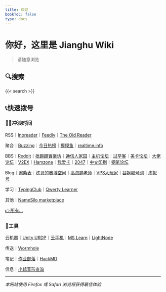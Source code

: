 ```yaml
---
title: 欢迎
bookToC: false
type: docs
---
```


# 你好，这里是 Jianghu Wiki

> 请随意浏览

## 🔍搜索

{{< search >}}

## 📞快速拨号

### 🏄‍♀️冲浪时间

RSS｜[Inoreader](https://www.inoreader.com/)｜[Feedly](https://feedly.com/i/my)｜[The Old Reader](https://theoldreader.com)

聚合｜[Buzzing](https://www.buzzing.cc/)｜[今日热榜](https://tophub.today/)｜[摸摸鱼](https://momoyu.cc)｜[realtime.info](http://realtime.info/)

BBS｜[Reddit](https://www.reddit.com/)｜[批踢踢實業坊](https://www.ptt.cc/bbs/hotboards.html)｜[通信人家园](https://www.txrjy.com/forum.php)｜[主机论坛](https://hostloc.com/misc.php?mod=ranklist)｜[过早客](https://www.guozaoke.com/?tab=latest)｜[美卡论坛](https://www.uscardforum.com/top?period=daily)｜[大佬论坛](https://dalao.net/)｜[V2EX](https://www.v2ex.com/changes)｜[Hamzone](https://bbs.hamzone.cn/)｜[我爱卡](https://www.51credit.com/)｜[2047](https://2047.one/)｜[中文印刷](https://www.cnprint.org/bbs/index.php)｜[钢笔论坛](http://www.penbbs.com/forum.php)

Blog｜[酱紫表](https://qust.me/)｜[栋哥的赛博空间](https://liuyandong.com/)｜[高海鹏老师](https://www.gaohaipeng.com/)｜[VPS大玩家](https://www.vpsdawanjia.com/)｜[谷姐靓号网](https://www.goojie.eu/)｜[虚拟号](https://xunihao.net/)

学习｜[TypingClub](https://www.typingclub.com/sportal/program-3.game)｜[Qwerty Learner](https://qwerty.kaiyi.cool/)

其他｜[NameSilo marketplace](https://www.namesilo.com/Marketplace)

[👉所有…](/fav/s/)

### 🔨工具

云机器｜[Unity URDP](https://urdp.unity.cn/host-list)｜[云手机](https://cloudphoneh5.buy.139.com/#/cloudphone)｜[MS Learn](https://learn.microsoft.com/zh-cn/training/modules/implement-common-integration-features-finance-ops/10-exercise-1)｜[LightNode](https://console.lightnode.com/)

传送｜[Wormhole](https://wormhole.app/)

笔记｜[作业部落](https://www.zybuluo.com/mdeditor#2412183)｜[HackMD](https://hackmd.io/)

信息｜[小鹤音形查询](http://react.xhup.club/search)

---

*本网站使用 Firefox 或 Safari 浏览将获得最佳体验*